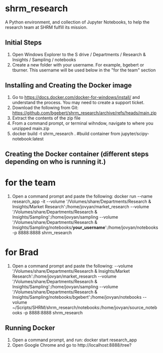 # shrm_research
A Python environment, and collection of Jupyter Notebooks, to help the research team at SHRM fulfill its mission. 

## Initial Steps
1. Open Windows Explorer to the S drive / Departments / Research & Insights / Sampling / notebooks
2. Create a new folder with your username.  For example, bgebert or tburner.  This username will be used below in the "for the team" section

## Installing and Creating the Docker image
1. Go to https://docs.docker.com/docker-for-windows/install/ and understand the process.  You may need to create a support ticket.
2. Download the following from Git:  https://github.com/bgebert/shrm_research/archive/refs/heads/main.zip
3. Extract the contents of the zip file
4. From a command prompt, or terminal wihndow, navigate to where you unzipped main.zip
5. docker build -t shrm_research . #build container from jupyter/scipy-notebook:latest

## Creating the Docker container (different steps depending on who is running it.)
# for the team
1. Open a command prompt and paste the following: docker run --name research_app -it --volume '/Volumes/share/Departments/Research & Insights/Market Research':/home/jovyan/market_research --volume '/Volumes/share/Departments/Research & Insights/Sampling':/home/jovyan/sampling --volume '/Volumes/share/Departments/Research & Insights/Sampling/notebooks/**your_username**':/home/jovyan/notebooks -p 8888:8888 shrm_research

# for Brad
1. Open a command prompt and paste the following: --volume '/Volumes/share/Departments/Research & Insights/Market Research':/home/jovyan/market_research --volume '/Volumes/share/Departments/Research & Insights/Sampling':/home/jovyan/sampling --volume '/Volumes/share/Departments/Research & Insights/Sampling/notebooks/bgebert':/home/jovyan/notebooks --volume ~/Scripts/SHRM/shrm_research/notebooks:/home/jovyan/source_notebooks -p 8888:8888 shrm_research

## Running Docker
1. Open a command prompt, and run: docker start research_app
2. Open Google Chrome and go to http://localhost:8888/tree?
